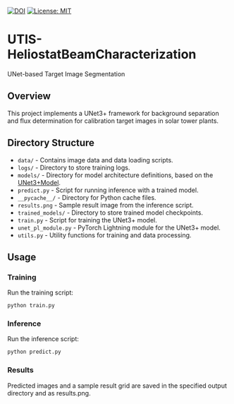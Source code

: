 [![DOI](https://img.shields.io/badge/DOI-10.1016/j.solener.2024.112811-brightgreen)](https://doi.org/10.1016/j.solener.2024.112811)
[![License: MIT](https://img.shields.io/badge/License-MIT-blue.svg)](https://opensource.org/licenses/MIT)


# UTIS-HeliostatBeamCharacterization
UNet-based Target Image Segmentation

## Overview

This project implements a UNet3+ framework for background separation and flux determination for calibration target images in solar tower plants.

## Directory Structure

- `data/` - Contains image data and data loading scripts.
- `logs/` - Directory to store training logs.
- `models/` - Directory for model architecture definitions, based on the [UNet3+Model]([URL](https://github.com/Owais-Ansari/Unet3plus)).
- `predict.py` - Script for running inference with a trained model.
- `__pycache__/` - Directory for Python cache files.
- `results.png` - Sample result image from the inference script.
- `trained_models/` - Directory to store trained model checkpoints.
- `train.py` - Script for training the UNet3+ model.
- `unet_pl_module.py` - PyTorch Lightning module for the UNet3+ model.
- `utils.py` - Utility functions for training and data processing.

## Usage

### Training

Run the training script:

```sh
python train.py
```

### Inference

Run the inference script:

```sh
python predict.py
```

### Results

Predicted images and a sample result grid are saved in the specified output directory and as results.png.

